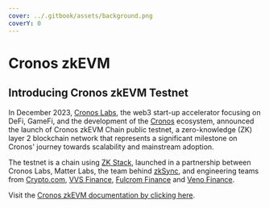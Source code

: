 ```yaml
---
cover: ../.gitbook/assets/background.png
coverY: 0
---
```


# Cronos zkEVM

## Introducing Cronos zkEVM Testnet

In December 2023, [Cronos Labs](https://cronoslabs.org), the web3 start-up accelerator focusing on DeFi, GameFi, and the development of the [Cronos](https://cronos.org) ecosystem, announced the launch of Cronos zkEVM Chain public testnet, a zero-knowledge (ZK) layer 2 blockchain network that represents a significant milestone on Cronos' journey towards scalability and mainstream adoption.

The testnet is a chain using [ZK Stack](https://zkstack.io/), launched in a partnership between Cronos Labs, Matter Labs, the team behind [zkSync](https://zksync.io/), and engineering teams from [Crypto.com](https://crypto.com), [VVS Finance](https://vvs.finance/), [Fulcrom Finance](https://fulcrom.finance/en/) and [Veno Finance](https://veno.finance/).

Visit the [Cronos zkEVM documentation by clicking here](https://docs-zkevm.cronos.org/).

